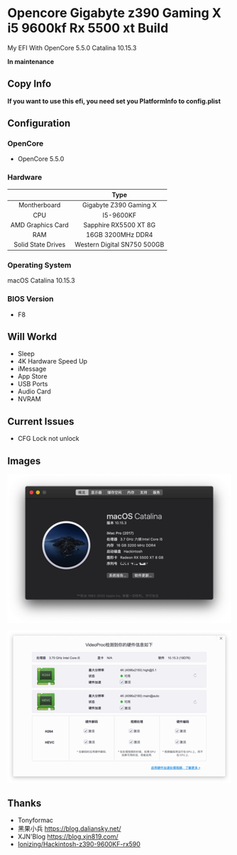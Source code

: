 # Opencore Gigabyte z390 Gaming X i5 9600kf Rx 5500 xt Build

My EFI With OpenCore 5.5.0 Catalina 10.15.3

**In maintenance**

## Copy Info

**If you want to use this efi, you need set you PlatformInfo to config.plist**

## Configuration

### OpenCore

- OpenCore 5.5.0

### Hardware

|                    |            Type             |
| :----------------: | :-------------------------: |
|    Montherboard    |   Gigabyte Z390 Gaming X    |
|        CPU         |          I5-9600KF          |
| AMD Graphics Card  |    Sapphire RX5500 XT 8G    |
|        RAM         |      16GB 3200MHz DDR4      |
| Solid State Drives | Western Digital SN750 500GB |

### Operating System

macOS Catalina 10.15.3

### BIOS Version

- F8

## Will Workd

- Sleep
- 4K Hardware Speed Up
- iMessage
- App Store
- USB Ports
- Audio Card
- NVRAM

## Current Issues

- CFG Lock not unlock

## Images

![](/img/Xnip2020-02-04_16-16-37.jpg)

![](/img/Xnip2020-02-04_16-15-20.jpg)

## Thanks

- Tonyformac
- 黑果小兵 https://blog.daliansky.net/
- XJN'Blog https://blog.xjn819.com/
- [Ionizing/Hackintosh-z390-9600KF-rx590](https://github.com/Ionizing/Hackintosh-z390-9600KF-rx590)
